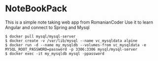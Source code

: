 # NoteBookPack

This is a simple note taking web app from RomanianCoder
Use it to learn Angular and connect to Spring and Mysql

```
$ docker pull mysql/mysql-server
$ docker create -v /var/lib/mysql --name vc_mysqldata alpine
$ docker run -d --name my_mysqldb --volumes-from vc_mysqldata -e MYSQL_ROOT_PASSWORD=password -p 3306:3306 mysql/mysql-server
$ docker exec -it my_mysqldb mysql -ppassword
```
